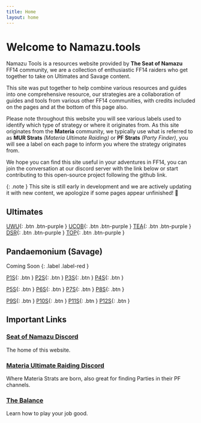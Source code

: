 ```yaml
---
title: Home
layout: home
---
```


# Welcome to Namazu.tools

Namazu Tools is a resources website provided by **The Seat of Namazu** FF14 community, we are a collection of enthusiastic FF14 raiders who get together to take on Ultimates and Savage content. 

This site was put together to help combine various resources and guides into one comprehensive resource, our strategies are a collaboration of guides and tools from various other FF14 communities, with credits included on the pages and at the bottom of this page also.

Please note throughout this website you will see various labels used to identify which type of strategy or where it originates from. As this site originates from the **Materia** community, we typically use what is referred to as **MUR Strats** *(Materia Ultimate Raiding)* or **PF Strats** *(Party Finder)*, you will see a label on each page to inform you where the strategy originates from.

We hope you can find this site useful in your adventures in FF14, you can join the conversation at our discord server with the link below or start contributing to this open-source project following the github link.

{: .note }
This site is still early in development and we are actively updating it with new content, we apologize if some pages appear unfinished! 🙂

## Ultimates
[UWU](./uwu){: .btn .btn-purple }
[UCOB](./ucob){: .btn .btn-purple }
[TEA](./tea){: .btn .btn-purple }
[DSR](./dsr){: .btn .btn-purple }
[TOP](./top){: .btn .btn-purple }


## Pandaemonium (Savage)

Coming Soon 
{: .label .label-red }

[P1S](./){: .btn }
[P2S](./){: .btn }
[P3S](./){: .btn }
[P4S](./){: .btn }

[P5S](./p5s){: .btn }
[P6S](./p6s){: .btn }
[P7S](./){: .btn }
[P8S](./){: .btn }

[P9S](./){: .btn }
[P10S](./){: .btn }
[P11S](./){: .btn }
[P12S](./){: .btn }

## Important Links

### [Seat of Namazu Discord](https://discord.gg/Cv5zgPRbby)
The home of this website.

### [Materia Ultimate Raiding Discord](https://discord.gg/ArZz3b8PZV)
Where Materia Strats are born, also great for finding Parties in their PF channels.

### [The Balance](https://www.thebalanceffxiv.com/)
Learn how to play your job good.
